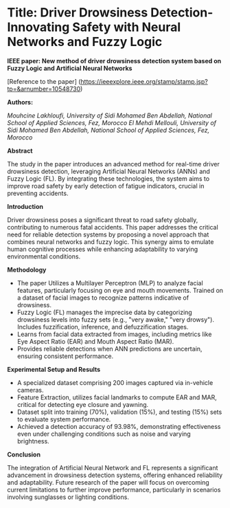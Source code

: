 # Title: Driver Drowsiness Detection- Innovating Safety with Neural Networks and Fuzzy Logic

**IEEE paper: New method of driver drowsiness detection system based on Fuzzy Logic and Artificial Neural Networks**

[Reference to the paper] (https://ieeexplore.ieee.org/stamp/stamp.jsp?tp=&arnumber=10548730)

**Authors:** 

_Mouhcine Lakhloufi, University of Sidi Mohamed Ben Abdellah, National School of Applied Sciences, Fez, Morocco
El Mehdi Mellouli, University of Sidi Mohamed Ben Abdellah, National School of Applied Sciences, Fez, Morocco_

**Abstract**

The study in the paper introduces an advanced method for real-time driver drowsiness detection, leveraging Artificial Neural Networks (ANNs) and Fuzzy Logic (FL). By integrating these technologies, the system aims to improve road safety by early detection of fatigue indicators, crucial in preventing accidents.

**Introduction**

Driver drowsiness poses a significant threat to road safety globally, contributing to numerous fatal accidents. This paper addresses the critical need for reliable detection systems by proposing a novel approach that combines neural networks and fuzzy logic. This synergy aims to emulate human cognitive processes while enhancing adaptability to varying environmental conditions.

**Methodology**

- The paper Utilizes a Multilayer Perceptron (MLP) to analyze facial features, particularly focusing on eye and mouth movements. Trained on a dataset of facial images to recognize patterns indicative of drowsiness.
- Fuzzy Logic (FL) manages the imprecise data by categorizing drowsiness levels into fuzzy sets (e.g., "very awake," "very drowsy"). Includes fuzzification, inference, and defuzzification stages.
- Learns from facial data extracted from images, including metrics like Eye Aspect Ratio (EAR) and Mouth Aspect Ratio (MAR).
- Provides reliable detections when ANN predictions are uncertain, ensuring consistent performance.

**Experimental Setup and Results**

+ A specialized dataset comprising 200 images captured via in-vehicle cameras.
+ Feature Extraction, utilizes facial landmarks to compute EAR and MAR, critical for detecting eye closure and yawning.
+ Dataset split into training (70%), validation (15%), and testing (15%) sets to evaluate system performance.
+ Achieved a detection accuracy of 93.98%, demonstrating effectiveness even under challenging conditions such as noise and varying brightness.

**Conclusion**

The integration of Artificial Neural Network and FL represents a significant advancement in drowsiness detection systems, offering enhanced reliability and adaptability. Future research of the paper will focus on overcoming current limitations to further improve performance, particularly in scenarios involving sunglasses or lighting conditions.
